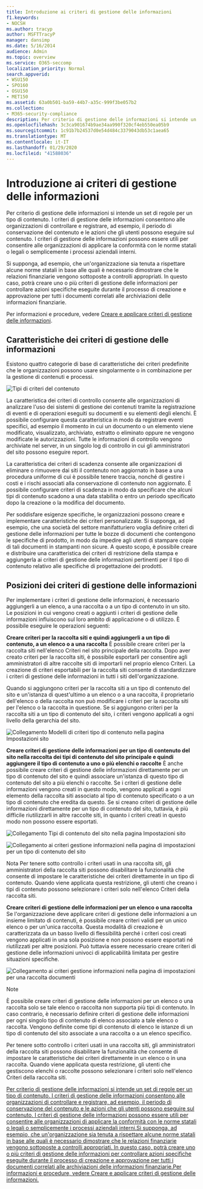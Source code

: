 ```yaml
---
title: Introduzione ai criteri di gestione delle informazioni
f1.keywords:
- NOCSH
ms.author: tracyp
author: MSFTTracyP
manager: dansimp
ms.date: 5/16/2014
audience: Admin
ms.topic: overview
ms.service: O365-seccomp
localization_priority: Normal
search.appverid:
- WSU150
- SPO160
- OSU150
- MET150
ms.assetid: 63a0b501-ba59-44b7-a35c-999f3be057b2
ms.collection:
- M365-security-compliance
description: Per criterio di gestione delle informazioni si intende un set di regole per un tipo di contenuto. I criteri di gestione delle informazioni consentono alle organizzazioni di controllare e registrare, ad esempio, il periodo di conservazione del contenuto e le azioni che gli utenti possono eseguire sul contenuto. I criteri di gestione delle informazioni possono essere utili per consentire alle organizzazioni di applicare la conformità con le norme statali o legali o semplicemente i processi aziendali interni.
ms.openlocfilehash: 3c3ca901674b9ae34aa990f320cf4eb550ea05b9
ms.sourcegitcommit: 1c91b7b24537d0e54d484c3379043db53c1aea65
ms.translationtype: MT
ms.contentlocale: it-IT
ms.lasthandoff: 01/29/2020
ms.locfileid: "41588036"
---
```

# <a name="introduction-to-information-management-policies"></a>Introduzione ai criteri di gestione delle informazioni

Per criterio di gestione delle informazioni si intende un set di regole per un tipo di contenuto. I criteri di gestione delle informazioni consentono alle organizzazioni di controllare e registrare, ad esempio, il periodo di conservazione del contenuto e le azioni che gli utenti possono eseguire sul contenuto. I criteri di gestione delle informazioni possono essere utili per consentire alle organizzazioni di applicare la conformità con le norme statali o legali o semplicemente i processi aziendali interni. 
  
Si supponga, ad esempio, che un'organizzazione sia tenuta a rispettare alcune norme statali in base alle quali è necessario dimostrare che le relazioni finanziarie vengono sottoposte a controlli appropriati. In questo caso, potrà creare uno o più criteri di gestione delle informazioni per controllare azioni specifiche eseguite durante il processo di creazione e approvazione per tutti i documenti correlati alle archiviazioni delle informazioni finanziarie.
  
Per informazioni e procedure, vedere [Creare e applicare criteri di gestione delle informazioni](create-info-mgmt-policies.md).
  
## <a name="features-of-information-management-policies"></a>Caratteristiche dei criteri di gestione delle informazioni
<a name="__top"> </a>

Esistono quattro categorie di base di caratteristiche dei criteri predefinite che le organizzazioni possono usare singolarmente o in combinazione per la gestione di contenuti e processi. 
  
![Tipi di criteri del contenuto](media/19fcb8a3-974b-40d3-a13f-b76088d122f8.png)
  
La caratteristica dei criteri di controllo consente alle organizzazioni di analizzare l'uso dei sistemi di gestione dei contenuti tramite la registrazione di eventi e di operazioni eseguiti su documenti e su elementi degli elenchi. È possibile configurare questa caratteristica in modo da registrare eventi specifici, ad esempio il momento in cui un documento o un elemento viene modificato, visualizzato, archiviato, estratto o eliminato oppure ne vengono modificate le autorizzazioni. Tutte le informazioni di controllo vengono archiviate nel server, in un singolo log di controllo in cui gli amministratori del sito possono eseguire report. 
  
La caratteristica dei criteri di scadenza consente alle organizzazioni di eliminare o rimuovere dai siti il contenuto non aggiornato in base a una procedura uniforme di cui è possibile tenere traccia, nonché di gestire i costi e i rischi associati alla conservazione di contenuto non aggiornato. È possibile configurare criteri di scadenza in modo da specificare che alcuni tipi di contenuto scadono a una data stabilita o entro un periodo specificato dopo la creazione o la modifica del documento.
  
Per soddisfare esigenze specifiche, le organizzazioni possono creare e implementare caratteristiche dei criteri personalizzate. Si supponga, ad esempio, che una società del settore manifatturiero voglia definire criteri di gestione delle informazioni per tutte le bozze di documenti che contengono le specifiche di prodotto, in modo da impedire agli utenti di stampare copie di tali documenti in stampanti non sicure. A questo scopo, è possibile creare e distribuire una caratteristica dei criteri di restrizione della stampa e aggiungerla ai criteri di gestione delle informazioni pertinenti per il tipo di contenuto relativo alle specifiche di progettazione dei prodotti.
  
## <a name="locations-to-use-an-information-management-policy"></a>Posizioni dei criteri di gestione delle informazioni
<a name="__toc340213528"> </a>

Per implementare i criteri di gestione delle informazioni, è necessario aggiungerli a un elenco, a una raccolta o a un tipo di contenuto in un sito. Le posizioni in cui vengono creati o aggiunti i criteri di gestione delle informazioni influiscono sul loro ambito di applicazione o di utilizzo. È possibile eseguire le operazioni seguenti:
  
 **Creare criteri per la raccolta siti e quindi aggiungerli a un tipo di contenuto, a un elenco o a una raccolta** È possibile creare criteri per la raccolta siti nell'elenco Criteri nel sito principale della raccolta. Dopo aver creato criteri per la raccolta siti, è possibile esportarli per consentire agli amministratori di altre raccolte siti di importarli nel proprio elenco Criteri. La creazione di criteri esportabili per la raccolta siti consente di standardizzare i criteri di gestione delle informazioni in tutti i siti dell'organizzazione. 
  
Quando si aggiungono criteri per la raccolta siti a un tipo di contenuto del sito e un'istanza di quest'ultimo a un elenco o a una raccolta, il proprietario dell'elenco o della raccolta non può modificare i criteri per la raccolta siti per l'elenco o la raccolta in questione. Se si aggiungono criteri per la raccolta siti a un tipo di contenuto del sito, i criteri vengono applicati a ogni livello della gerarchia del sito.
  
![Collegamento Modelli di criteri tipo di contenuto nella pagina Impostazioni sito](media/26d3466a-23ec-443f-88f0-2aaff38e992b.png)
  
 **Creare criteri di gestione delle informazioni per un tipo di contenuto del sito nella raccolta dei tipi di contenuto del sito principale e quindi aggiungere il tipo di contenuto a uno o più elenchi o raccolte** È anche possibile creare criteri di gestione delle informazioni direttamente per un tipo di contenuto del sito e quindi associare un'istanza di questo tipo di contenuto del sito a più elenchi o raccolte. Se i criteri di gestione delle informazioni vengono creati in questo modo, vengono applicati a ogni elemento della raccolta siti associato al tipo di contenuto specificato o a un tipo di contenuto che eredita da questo. Se si creano criteri di gestione delle informazioni direttamente per un tipo di contenuto del sito, tuttavia, è più difficile riutilizzarli in altre raccolte siti, in quanto i criteri creati in questo modo non possono essere esportati. 
  
![Collegamento Tipi di contenuto del sito nella pagina Impostazioni sito](media/6f6fa51f-15d7-4782-b06f-a7b36e874cd3.png)
  
![Collegamento ai criteri gestione informazioni nella pagina di impostazioni per un tipo di contenuto del sito](media/15d83a34-6c8f-4b6e-b6ee-e9b0a70cbb4b.png)
  
Nota Per tenere sotto controllo i criteri usati in una raccolta siti, gli amministratori della raccolta siti possono disabilitare la funzionalità che consente di impostare le caratteristiche dei criteri direttamente in un tipo di contenuto. Quando viene applicata questa restrizione, gli utenti che creano i tipi di contenuto possono selezionare i criteri solo nell'elenco Criteri della raccolta siti.
  
 **Creare criteri di gestione delle informazioni per un elenco o una raccolta** Se l'organizzazione deve applicare criteri di gestione delle informazioni a un insieme limitato di contenuti, è possibile creare criteri validi per un unico elenco o per un'unica raccolta. Questa modalità di creazione è caratterizzata da un basso livello di flessibilità perché i criteri così creati vengono applicati in una sola posizione e non possono essere esportati né riutilizzati per altre posizioni. Può tuttavia essere necessario creare criteri di gestione delle informazioni univoci di applicabilità limitata per gestire situazioni specifiche. 
  
![Collegamento ai criteri gestione informazioni nella pagina di impostazioni per una raccolta documenti](media/9fa6d366-6aab-49e1-a05c-898ac6f536e6.png)
  
Note 
  
È possibile creare criteri di gestione delle informazioni per un elenco o una raccolta solo se tale elenco o raccolta non supporta più tipi di contenuto. In caso contrario, è necessario definire criteri di gestione delle informazioni per ogni singolo tipo di contenuto di elenco associato a tale elenco o raccolta. Vengono definite come tipi di contenuto di elenco le istanze di un tipo di contenuto del sito associate a una raccolta o a un elenco specifico.
  
Per tenere sotto controllo i criteri usati in una raccolta siti, gli amministratori della raccolta siti possono disabilitare la funzionalità che consente di impostare le caratteristiche dei criteri direttamente in un elenco o in una raccolta. Quando viene applicata questa restrizione, gli utenti che gestiscono elenchi o raccolte possono selezionare i criteri solo nell'elenco Criteri della raccolta siti.
  
[Per criterio di gestione delle informazioni si intende un set di regole per un tipo di contenuto. I criteri di gestione delle informazioni consentono alle organizzazioni di controllare e registrare, ad esempio, il periodo di conservazione del contenuto e le azioni che gli utenti possono eseguire sul contenuto. I criteri di gestione delle informazioni possono essere utili per consentire alle organizzazioni di applicare la conformità con le norme statali o legali o semplicemente i processi aziendali interni.Si supponga, ad esempio, che un'organizzazione sia tenuta a rispettare alcune norme statali in base alle quali è necessario dimostrare che le relazioni finanziarie vengono sottoposte a controlli appropriati. In questo caso, potrà creare uno o più criteri di gestione delle informazioni per controllare azioni specifiche eseguite durante il processo di creazione e approvazione per tutti i documenti correlati alle archiviazioni delle informazioni finanziarie.Per informazioni e procedure, vedere Creare e applicare criteri di gestione delle informazioni.](intro-to-info-mgmt-policies.md#__top)
  

